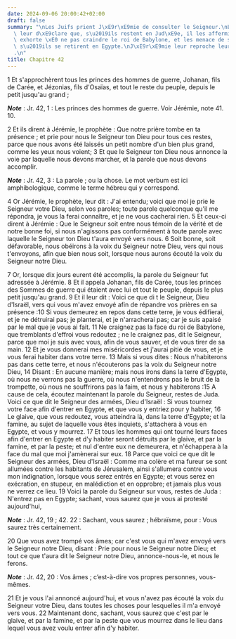 ```yaml
---
date: 2024-09-06 20:00:42+02:00
draft: false
summary: "\nLes Juifs prient J\xE9r\xE9mie de consulter le Seigneur.\nLe Seigneur\
  \ leur d\xE9clare que, s\u2019ils restent en Jud\xE9e, il les affermira ; il les\
  \ exhorte \xE0 ne pas craindre le roi de Babylone, et les menace de ses vengeances\
  \ s\u2019ils se retirent en Egypte.\nJ\xE9r\xE9mie leur reproche leur indocilit\xE9\
  .\n"
title: Chapitre 42
---
```





1 Et s'approchèrent tous les princes des hommes de guerre, Johanan, fils de Carée, et Jézonias, fils d'Osaïas, et tout le reste du peuple, depuis le petit jusqu'au grand ;

***Note*** :  Jr. 42, 1 : Les princes des hommes de guerre. Voir Jérémie, note 41. 10.

2 Et ils dirent à Jérémie, le prophète : Que notre prière tombe en ta présence ; et prie pour nous le Seigneur ton Dieu pour tous ces restes, parce que nous avons été laissés un petit nombre d'un bien plus grand, comme les yeux nous voient; 3 Et que le Seigneur ton Dieu nous annonce la voie par laquelle nous devons marcher, et la parole que nous devons accomplir.

***Note*** :  Jr. 42, 3 : La parole ; ou la chose. Le mot verbum est ici amphibologique, comme le terme hébreu qui y correspond.

4 Or Jérémie, le prophète, leur dit : J'ai entendu; voici que moi je prie le Seigneur votre Dieu, selon vos paroles; toute parole quelconque qu'il me répondra, je vous la ferai connaître, et je ne vous cacherai rien. 5 Et ceux-ci dirent à Jérémie : Que le Seigneur soit entre nous témoin de la vérité et de notre bonne foi, si nous n'agissons pas conformément à toute parole avec laquelle le Seigneur ton Dieu t'aura envoyé vers nous. 6 Soit bonne, soit défavorable, nous obéirons à la voix du Seigneur notre Dieu, vers qui nous t'envoyons, afin que bien nous soit, lorsque nous aurons écouté la voix du Seigneur notre Dieu.


7 Or, lorsque dix jours eurent été accomplis, la parole du Seigneur fut adressée à Jérémie. 8 Et il appela Johanan, fils de Carée, tous les princes des Sommes de guerre qui étaient avec lui et tout le peuple, depuis le plus petit jusqu'au grand. 9 Et il leur dit : Voici ce que di t le Seigneur, Dieu d'Israël, vers qui vous m'avez envoyé afin de répandre vos prières en sa présence :10 Si vous demeurez en repos dans cette terre, je vous édifierai, et je ne détruirai pas; je planterai, et je n'arracherai pas; car je suis apaisé par le mal que je vous ai fait. 11 Ne craignez pas la face du roi de Babylone, que tremblants d'effroi vous redoutez ; ne le craignez pas, dit le Seigneur, parce que moi je suis avec vous, afin de vous sauver, et de vous tirer de sa main. 12 Et je vous donnerai mes miséricordes et j'aurai pitié de vous, et je vous ferai habiter dans votre terre. 13 Mais si vous dites : Nous n'habiterons pas dans cette terre, et nous n'écouterons pas la voix du Seigneur notre Dieu, 14 Disant : En aucune
manière; mais nous irons dans la terre d'Egypte, où nous ne verrons pas la guerre, où nous n'entendrons pas le bruit de la trompette, où nous ne souffrirons pas la faim, et nous y habiterons :15 A cause de cela, écoutez maintenant la parole du Seigneur, restes de Juda. Voici ce que dit le Seigneur des armées, Dieu d'Israël : Si vous tournez votre face afin d'entrer en Egypte, et que vous y entriez pour y habiter, 16 Le glaive, que vous redoutez, vous atteindra là, dans la terre d'Egypte; et la famine, au sujet de laquelle vous êtes inquiets, s'attachera à vous en Egypte, et vous y mourrez. 17 Et tous les hommes qui ont tourné leurs faces afin d'entrer en Egypte et d'y habiter seront détruits par le glaive, et par la famine, et par la peste; et nul d'entre eux ne demeurera, et n'échappera à la face du mal que moi j'amènerai sur eux. 18 Parce que voici ce que dit le Seigneur des armées, Dieu d'Israël : Comme ma colère et ma fureur se sont allumées contre les habitants de Jérusalem, ainsi s'allumera contre vous
mon indignation, lorsque vous serez entrés en Egypte; et vous serez en exécration, en stupeur, en malédiction et en opprobre; et jamais plus vous ne verrez ce lieu. 19 Voici la parole du Seigneur sur vous, restes de Juda : N'entrez pas en Egypte; sachant, vous saurez que je vous ai protesté aujourd'hui,

***Note*** :  Jr. 42, 19 ; 42. 22 : Sachant, vous saurez ; hébraïsme, pour : Vous saurez très certainement.

20 Que vous avez trompé vos âmes; car c'est vous qui m'avez envoyé vers le Seigneur notre Dieu, disant : Prie pour nous le Seigneur notre Dieu; et tout ce que t'aura dit le Seigneur notre Dieu, annonce-nous-le, et nous le ferons.

***Note*** :  Jr. 42, 20 : Vos âmes ; c’est-à-dire vos propres personnes, vous-mêmes.

21 Et je vous l'ai annoncé aujourd'hui, et vous n'avez pas écouté la voix du Seigneur votre Dieu, dans toutes les choses pour lesquelles il m'a envoyé vers vous. 22 Maintenant donc, sachant, vous saurez que c'est par le glaive, et par la famine, et par la peste que vous mourrez dans le lieu dans lequel vous avez voulu entrer afin d'y habiter.

